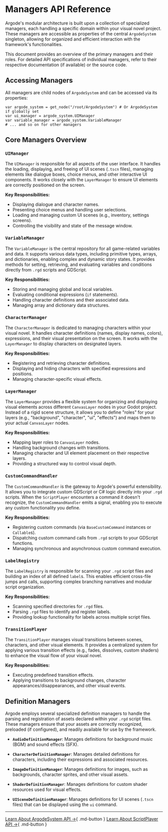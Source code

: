 # Managers API Reference

Argode's modular architecture is built upon a collection of specialized managers, each handling a specific domain within your visual novel project. These managers are accessible as properties of the central `ArgodeSystem` singleton, allowing for organized and efficient interaction with the framework's functionalities.

This document provides an overview of the primary managers and their roles. For detailed API specifications of individual managers, refer to their respective documentation (if available) or the source code.

## Accessing Managers

All managers are child nodes of `ArgodeSystem` and can be accessed via its properties:

```gdscript
var argode_system = get_node("/root/ArgodeSystem") # Or ArgodeSystem if globally set
var ui_manager = argode_system.UIManager
var variable_manager = argode_system.VariableManager
# ... and so on for other managers
```

## Core Managers Overview

### `UIManager`

The `UIManager` is responsible for all aspects of the user interface. It handles the loading, displaying, and freeing of UI scenes (`.tscn` files), managing elements like dialogue boxes, choice menus, and other interactive UI components. It works closely with the `LayerManager` to ensure UI elements are correctly positioned on the screen.

**Key Responsibilities:**
*   Displaying dialogue and character names.
*   Presenting choice menus and handling user selections.
*   Loading and managing custom UI scenes (e.g., inventory, settings screens).
*   Controlling the visibility and state of the message window.

### `VariableManager`

The `VariableManager` is the central repository for all game-related variables and data. It supports various data types, including primitive types, arrays, and dictionaries, enabling complex and dynamic story states. It provides methods for setting, retrieving, and evaluating variables and conditions directly from `.rgd` scripts and GDScript.

**Key Responsibilities:**
*   Storing and managing global and local variables.
*   Evaluating conditional expressions (`if` statements).
*   Handling character definitions and their associated data.
*   Managing array and dictionary data structures.

### `CharacterManager`

The `CharacterManager` is dedicated to managing characters within your visual novel. It handles character definitions (names, display names, colors), expressions, and their visual presentation on the screen. It works with the `LayerManager` to display characters on designated layers.

**Key Responsibilities:**
*   Registering and retrieving character definitions.
*   Displaying and hiding characters with specified expressions and positions.
*   Managing character-specific visual effects.

### `LayerManager`

The `LayerManager` provides a flexible system for organizing and displaying visual elements across different `CanvasLayer` nodes in your Godot project. Instead of a rigid scene structure, it allows you to define "roles" for your layers (e.g., "background", "character", "ui", "effects") and maps them to your actual `CanvasLayer` nodes.

**Key Responsibilities:**
*   Mapping layer roles to `CanvasLayer` nodes.
*   Handling background changes with transitions.
*   Managing character and UI element placement on their respective layers.
*   Providing a structured way to control visual depth.

### `CustomCommandHandler`

The `CustomCommandHandler` is the gateway to Argode's powerful extensibility. It allows you to integrate custom GDScript or C# logic directly into your `.rgd` scripts. When the `ScriptPlayer` encounters a command it doesn't recognize, the `CustomCommandHandler` emits a signal, enabling you to execute any custom functionality you define.

**Key Responsibilities:**
*   Registering custom commands (via `BaseCustomCommand` instances or `Callable`s).
*   Dispatching custom command calls from `.rgd` scripts to your GDScript functions.
*   Managing synchronous and asynchronous custom command execution.

### `LabelRegistry`

The `LabelRegistry` is responsible for scanning your `.rgd` script files and building an index of all defined `label`s. This enables efficient cross-file jumps and calls, supporting complex branching narratives and modular script organization.

**Key Responsibilities:**
*   Scanning specified directories for `.rgd` files.
*   Parsing `.rgd` files to identify and register labels.
*   Providing lookup functionality for labels across multiple script files.

### `TransitionPlayer`

The `TransitionPlayer` manages visual transitions between scenes, characters, and other visual elements. It provides a centralized system for applying various transition effects (e.g., fades, dissolves, custom shaders) to enhance the visual flow of your visual novel.

**Key Responsibilities:**
*   Executing predefined transition effects.
*   Applying transitions to background changes, character appearances/disappearances, and other visual events.

## Definition Managers

Argode employs several specialized definition managers to handle the parsing and registration of assets declared within your `.rgd` script files. These managers ensure that your assets are correctly recognized, preloaded (if configured), and readily available for use by the framework.

*   **`AudioDefinitionManager`**: Manages definitions for background music (BGM) and sound effects (SFX).
*   **`CharacterDefinitionManager`**: Manages detailed definitions for characters, including their expressions and associated resources.

*   **`ImageDefinitionManager`**: Manages definitions for images, such as backgrounds, character sprites, and other visual assets.
*   **`ShaderDefinitionManager`**: Manages definitions for custom shader resources used for visual effects.
*   **`UISceneDefinitionManager`**: Manages definitions for UI scenes (`.tscn` files) that can be displayed using the `ui` command.

---

[Learn About ArgodeSystem API →](argode-system.md){ .md-button }
[Learn About ScriptPlayer API →](script-player.md){ .md-button }
